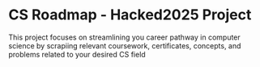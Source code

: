 # CS Roadmap - Hacked2025 Project
This project focuses on streamlining you career pathway in computer science by scrapiing relevant coursework, certificates, concepts, and problems related to your desired CS field
